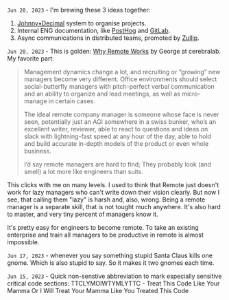 `Jun 20, 2023` - I'm brewing these 3 ideas together:

1. [Johnny•Decimal](https://johnnydecimal.com/) system to organise projects.
2. Internal ENG documentation, like [PostHog](https://posthog.com/docs/how-posthog-works) and [GitLab](https://about.gitlab.com/company/culture/all-remote/all-remote-vs-hybrid-remote-comparison/).
3. Async communications in distributed teams, promoted by [Zullip](https://zulip.com/).


`Jun 20, 2023` - This is golden: [Why Remote Works](https://cerebralab.com/Why_Remote_Works) by George at cerebralab.
My favorite part:

> Management dynamics change a lot, and recruiting or “growing” new managers become very different.
> Office environments should select social-butterfly managers with pitch-perfect verbal communication and an ability to organize and lead meetings, as well as micro-manage in certain cases.
>
> The ideal remote company manager is someone whose face is never seen, potentially just an AGI somewhere in a swiss bunker, who’s an excellent writer, reviewer, able to react to questions and ideas on slack with lightning-fast speed at any hour of the day, able to hold and build accurate in-depth models of the product or even whole business.
>
> I’d say remote managers are hard to find; They probably look (and smell) a lot more like engineers than suits.

This clicks with me on many levels. I used to think that Remote just doesn't work for lazy managers who can't write down their vision clearly.
But now I see, that calling them "lazy" is harsh and, also, wrong.
Being a remote manager is a separate skill, that is not tought much anywhere.
It's also hard to master, and very tiny percent of managers know it.

It's pretty easy for engineers to become remote.
To take an existing enterprise and train all managers to be productive in remote is almost impossible.

`Jun 17, 2023` - whenever you say something stupid Santa Claus kills one gnome. Which is also stupid to say. So it makes it two gnomes each time. 

`Jun 15, 2023` - Quick non-senstive abbreviation to mark especially sensitive critical code sections: TTCLYMOIWTYMLYTTC - Treat This Code Like Your Mamma Or I Will Treat Your Mamma Like You Treated This Code
